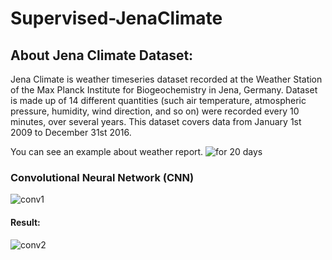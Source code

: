 # Supervised-JenaClimate

## About Jena Climate Dataset:
Jena Climate is weather timeseries dataset recorded at the Weather Station of the Max Planck Institute for Biogeochemistry in Jena, Germany.
Dataset is made up of 14 different quantities (such air temperature, atmospheric pressure, humidity, wind direction, and so on) were recorded every 10 minutes, over several years. This dataset covers data from January 1st 2009 to December 31st 2016.

You can see an example about weather report.
![for 20 days](https://user-images.githubusercontent.com/76793880/149389248-6a1d77c8-4d13-49dd-accf-998ac8d586f9.png)

### Convolutional Neural Network (CNN)

![conv1](https://user-images.githubusercontent.com/76793880/149389726-53f11b5f-af75-4a6c-980a-f9bf067c3f07.png)

#### Result:

![conv2](https://user-images.githubusercontent.com/76793880/149389816-37dcff55-aaf8-4243-9457-105a1094be5a.png)





